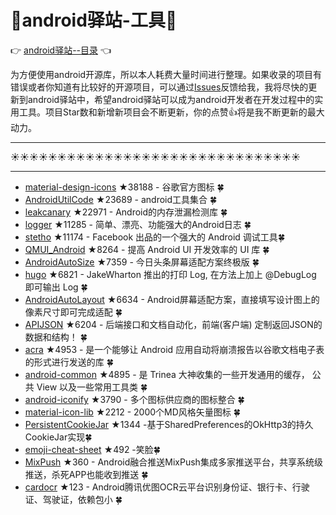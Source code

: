 # :running:android驿站-工具:running:
:point_right: [android驿站--目录](https://github.com/enChenging/android_posthouse) :point_left: 

为方便使用android开源库，所以本人耗费大量时间进行整理。如果收录的项目有错误或者你知道有比较好的开源项目，可以通过[Issues](https://github.com/enChenging/android_posthouse/issues)反馈给我，我将尽快的更新到android驿站中，希望android驿站可以成为android开发者在开发过程中的实用工具。项目Star数和新增新项目会不断更新，你的点赞:+1:将是我不断更新的最大动力。

<HR style="FILTER: progid:DXImageTransform.Microsoft.Shadow(color:#987cb9,direction:145,strength:15)" width="100%" color=#987cb9 SIZE=1>

:sunny::sunny::sunny::sunny::sunny::sunny::sunny::sunny::sunny::sunny::sunny::sunny::sunny::sunny::sunny::sunny::sunny::sunny::sunny::sunny::sunny::sunny::sunny::sunny::sunny::sunny::sunny::sunny::sunny::sunny::sunny:
<HR style="FILTER: progid:DXImageTransform.Microsoft.Shadow(color:#987cb9,direction:145,strength:15)" width="100%" color=#987cb9 SIZE=1>


- [material-design-icons](https://github.com/google/material-design-icons) ★38188 - 谷歌官方图标  :four_leaf_clover: 
- [AndroidUtilCode](https://github.com/Blankj/AndroidUtilCode) ★23689 - android工具集合 :four_leaf_clover:
- [leakcanary](https://github.com/square/leakcanary) ★22971 - Android的内存泄漏检测库 :four_leaf_clover:
- [logger](https://github.com/orhanobut/logger) ★11285 - 简单、漂亮、功能强大的Android日志 :four_leaf_clover:
- [stetho](https://github.com/facebook/stetho) ★11174  - Facebook 出品的一个强大的 Android 调试工具:four_leaf_clover:
- [QMUI_Android](https://github.com/Tencent/QMUI_Android) ★8264 - 提高 Android UI 开发效率的 UI 库 :four_leaf_clover: 
- [AndroidAutoSize](https://github.com/JessYanCoding/AndroidAutoSize) ★7359 - 今日头条屏幕适配方案终极版 :four_leaf_clover:
- [hugo](https://github.com/JakeWharton/hugo) ★6821 - JakeWharton 推出的打印 Log, 在方法上加上 @DebugLog 即可输出 Log :four_leaf_clover: 
- [AndroidAutoLayout](https://github.com/hongyangAndroid/AndroidAutoLayout) ★6634 - Android屏幕适配方案，直接填写设计图上的像素尺寸即可完成适配 :four_leaf_clover:
- [APIJSON](https://github.com/APIJSON/APIJSON) ★6204 - 后端接口和文档自动化，前端(客户端) 定制返回JSON的数据和结构！ :four_leaf_clover:
- [acra](https://github.com/ACRA/acra) ★4953 - 是一个能够让 Android 应用自动将崩溃报告以谷歌文档电子表的形式进行发送的库 :four_leaf_clover: 
- [android-common](https://github.com/Trinea/android-common) ★4895 - 是 Trinea 大神收集的一些开发通用的缓存， 公共 View 以及一些常用工具类 :four_leaf_clover:
- [android-iconify](https://github.com/JoanZapata/android-iconify) ★3790 - 多个图标供应商的图标整合 :four_leaf_clover:
- [material-icon-lib](https://github.com/code-mc/material-icon-lib) ★2212 - 2000个MD风格矢量图标 :four_leaf_clover:
- [PersistentCookieJar](https://github.com/franmontiel/PersistentCookieJar) ★1344 -基于SharedPreferences的OkHttp3的持久CookieJar实现:four_leaf_clover: 
- [emoji-cheat-sheet](https://github.com/ikatyang/emoji-cheat-sheet) ★492 -笑脸:four_leaf_clover: 
- [MixPush](https://github.com/taoweiji/MixPush) ★360 - Android融合推送MixPush集成多家推送平台，共享系统级推送，杀死APP也能收到推送 :four_leaf_clover: 
- [cardocr](https://github.com/Eric0liang/cardocr) ★123 - Android腾讯优图OCR云平台识别身份证、银行卡、行驶证、驾驶证，依赖包小 :four_leaf_clover:


       
